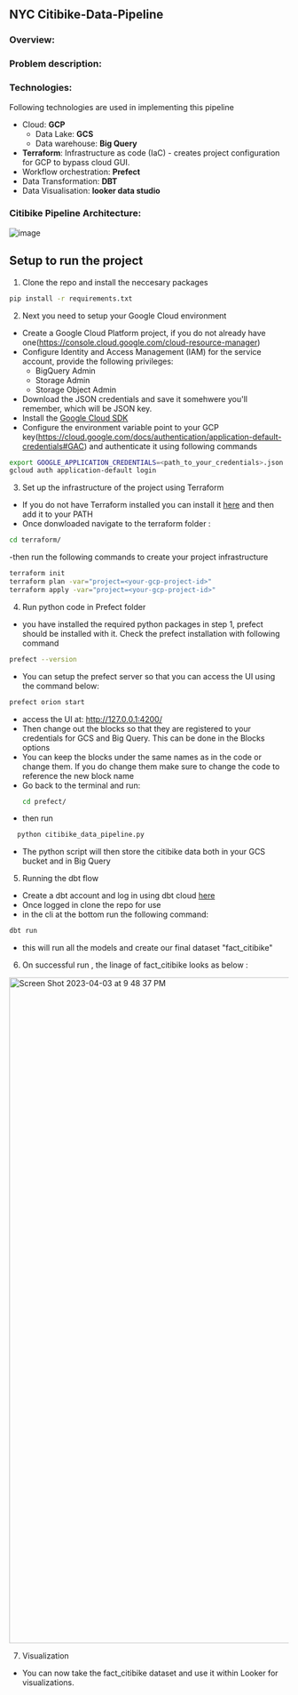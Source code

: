 ## NYC Citibike-Data-Pipeline

### Overview:



### Problem description:



### Technologies:

Following technologies are used in implementing this pipeline

* Cloud: **GCP**
  * Data Lake: **GCS**
  * Data warehouse: **Big Query**
* **Terraform**: Infrastructure as code (IaC) - creates project configuration for GCP to bypass cloud GUI.
* Workflow orchestration: **Prefect**
* Data Transformation: **DBT**
* Data Visualisation: **looker data studio**


### Citibike Pipeline Architecture:

![image](https://user-images.githubusercontent.com/10378935/229666445-7873dc6e-9314-43a0-9aa2-c01a3202e01a.png)



## Setup to run the project


1. Clone the repo and install the neccesary packages

```bash
pip install -r requirements.txt
```

2. Next you need to setup your Google Cloud environment
- Create a Google Cloud Platform project, if you do not already have one(https://console.cloud.google.com/cloud-resource-manager)
- Configure Identity and Access Management (IAM) for the service account, provide the following privileges: 
  * BigQuery Admin
  * Storage Admin 
  * Storage Object Admin
- Download the JSON credentials and save it somehwere you'll remember, which will be JSON key.
- Install the [Google Cloud SDK](https://cloud.google.com/sdk/docs/install-sdk)
- Configure the environment variable point to your GCP key(https://cloud.google.com/docs/authentication/application-default-credentials#GAC) and authenticate it using following commands
```bash
export GOOGLE_APPLICATION_CREDENTIALS=<path_to_your_credentials>.json
gcloud auth application-default login
```

3. Set up the infrastructure of the project using Terraform
- If you do not have Terraform installed you can install it [here](https://developer.hashicorp.com/terraform/downloads) and then add it to your PATH
- Once donwloaded navigate to the terraform folder :
```bash
cd terraform/
```

-then run the following commands to create your project infrastructure
```bash
terraform init
terraform plan -var="project=<your-gcp-project-id>"
terraform apply -var="project=<your-gcp-project-id>"
```

4. Run python code in Prefect folder
- you have installed the required python packages in step 1, prefect should be installed with it. Check the prefect installation with following command
```bash
prefect --version
```
- You can setup the prefect server so that you can access the UI using the command below:
```bash
prefect orion start
```
- access the UI at: http://127.0.0.1:4200/
- Then change out the blocks so that they are registered to your credentials for GCS and Big Query. This can be done in the Blocks options
- You can keep the blocks under the same names as in the code or change them. If you do change them make sure to change the code to reference the new block name
- Go back to the terminal and run:
  ```bash
  cd prefect/
  ```
- then run
```bash
  python citibike_data_pipeline.py
```
- The python script will then store the citibike data both in your GCS bucket and in Big Query

5. Running the dbt flow
- Create a dbt account and log in using dbt cloud [here](https://cloud.getdbt.com/)
- Once logged in clone the repo for use 
- in the cli at the bottom run the following command:
```bash
dbt run
```
- this will run all the models and create our final dataset "fact_citibike"


6. On successful run , the linage of fact_citibike looks as below :

<img width="1198" alt="Screen Shot 2023-04-03 at 9 48 37 PM" src="https://user-images.githubusercontent.com/10378935/229689763-fbd6c582-c435-4668-9c89-43072e07422b.png">


7. Visualization 
- You can now take the fact_citibike dataset and use it within Looker for visualizations.


